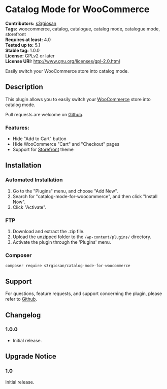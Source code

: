 # Catalog Mode for WooCommerce #
**Contributors:** [s3rgiosan](https://profiles.wordpress.org/s3rgiosan)  
**Tags:** woocommerce, catalog, catalogue, catalog mode, catalogue mode, storefront  
**Requires at least:** 4.0  
**Tested up to:** 5.1  
**Stable tag:** 1.0.0  
**License:** GPLv2 or later  
**License URI:** http://www.gnu.org/licenses/gpl-2.0.html  

Easily switch your WooCommerce store into catalog mode.

## Description ##

This plugin allows you to easily switch your [WooCommerce](https://woocommerce.com/) store into catalog mode.

Pull requests are welcome on [Github](https://github.com/s3rgiosan/catalog-mode-for-woocommerce).

### Features: ###

* Hide "Add to Cart" button
* Hide WooCommerce "Cart" and "Checkout" pages
* Support for [Storefront](https://woocommerce.com/storefront/) theme

## Installation ##

### Automated Installation ###

1. Go to the "Plugins" menu, and choose "Add New".
2. Search for "catalog-mode-for-woocommerce", and then click "Install Now".
2. Click "Activate".

### FTP ###

1. Download and extract the .zip file.
2. Upload the unzipped folder to the `/wp-content/plugins/` directory.
3. Activate the plugin through the 'Plugins' menu.

### Composer ###

`composer require s3rgiosan/catalog-mode-for-woocommerce`

## Support ##

For questions, feature requests, and support concerning the plugin, please refer to [Github](https://github.com/s3rgiosan/catalog-mode-for-woocommerce).

## Changelog ##

### 1.0.0 ###
* Initial release.

## Upgrade Notice ##

### 1.0 ###
Initial release.

